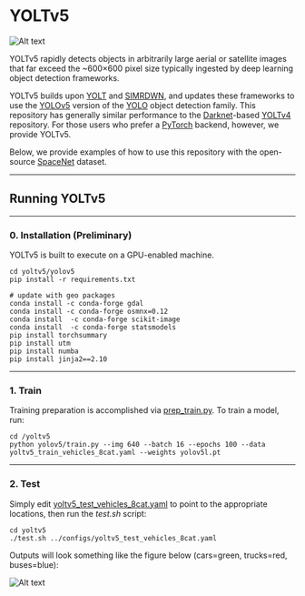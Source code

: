 # YOLTv5 #

![Alt text](/results/__examples/header.jpg?raw=true "")
 
 YOLTv5 rapidly detects objects in arbitrarily large aerial or satellite images that far exceed the ~600×600 pixel size typically ingested by deep learning object detection frameworks. 
  
 YOLTv5 builds upon [YOLT]( https://github.com/avanetten/yolt) and [SIMRDWN]( https://github.com/avanetten/simrdwn), and updates these frameworks to use the [YOLOv5](https://github.com/ultralytics/yolov5) version of the [YOLO](https://pjreddie.com/darknet/yolo/) object detection family.  This repository has generally similar performance to the [Darknet](https://pjreddie.com/darknet/)-based [YOLTv4](https://github.com/avanetten/yoltv4) repository.  For those users who prefer a [PyTorch](https://pytorch.org) backend, however, we provide YOLTv5.  
 
 Below, we provide examples of how to use this repository with the open-source [SpaceNet](https://spacenet.ai) dataset. 
 
____
## Running YOLTv5

___

### 0. Installation (Preliminary)

YOLTv5 is built to execute on a GPU-enabled machine. 

	cd yoltv5/yolov5
	pip install -r requirements.txt 

	# update with geo packages
	conda install -c conda-forge gdal
	conda install -c conda-forge osmnx=0.12 
	conda install  -c conda-forge scikit-image
	conda install  -c conda-forge statsmodels
	pip install torchsummary
	pip install utm
	pip install numba
	pip install jinja2==2.10

___

### 1. Train

Training preparation is accomplished via [prep_train.py](https://github.com/avanetten/yoltv5/blob/main/yoltv5/prep_train.py).  To train a model, run:

	cd /yoltv5
    python yolov5/train.py --img 640 --batch 16 --epochs 100 --data yoltv5_train_vehicles_8cat.yaml --weights yolov5l.pt

___

### 2. Test

Simply edit [yoltv5_test_vehicles_8cat.yaml](https://github.com/avanetten/yoltv5/blob/main/configs/yoltv5_test_vehicles_8cat.yaml) to point to the appropriate locations, then run the _test.sh_ script:

	cd yoltv5
	./test.sh ../configs/yoltv5_test_vehicles_8cat.yaml


Outputs will look something like the figure below (cars=green, trucks=red, buses=blue):

![Alt text](/results/__examples/khartoum_example0.jpg?raw=true "")

